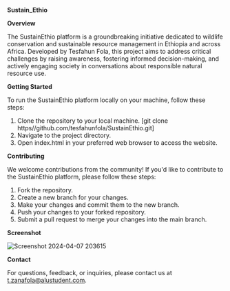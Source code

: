**Sustain_Ethio**

**Overview**

The SustainEthio platform is a groundbreaking initiative dedicated to wildlife conservation and sustainable resource management in Ethiopia and across Africa. Developed by Tesfahun Fola, this project aims to address critical challenges by raising awareness, fostering informed decision-making, and actively engaging society in conversations about responsible natural resource use.

**Getting Started**

To run the SustainEthio platform locally on your machine, follow these steps:

1. Clone the repository to your local machine.      [git clone https//github.com/tesfahunfola/SustainEthio.git]
2. Navigate to the project directory.
3. Open index.html in your preferred web browser to access the website.

**Contributing**

We welcome contributions from the community! If you'd like to contribute to the SustainEthio platform, please follow these steps:

1. Fork the repository.
2. Create a new branch for your changes.
3. Make your changes and commit them to the new branch.
4. Push your changes to your forked repository.
5. Submit a pull request to merge your changes into the main branch.

**Screenshot**

![Screenshot 2024-04-07 203615](https://github.com/tesfahunfola/Sustain_Ethio/assets/122350783/36983a1b-8733-4f3a-993b-e041ae555e04)


**Contact**

For questions, feedback, or inquiries, please contact us at t.zanafola@alustudent.com.
